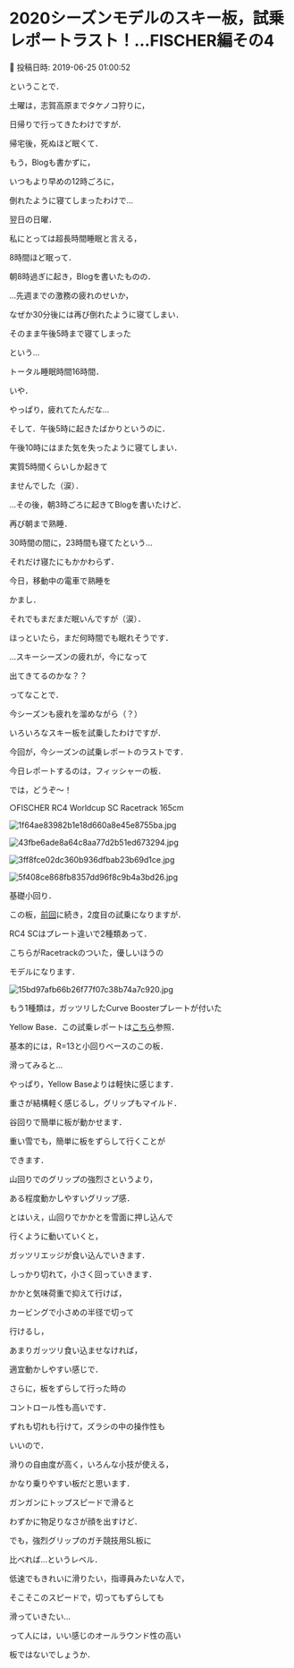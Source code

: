 # 2020シーズンモデルのスキー板，試乗レポートラスト！…FISCHER編その4

📅 投稿日時: 2019-06-25 01:00:52

ということで．


土曜は，志賀高原までタケノコ狩りに，


日帰りで行ってきたわけですが．





帰宅後，死ぬほど眠くて．


もう，Blogも書かずに，


いつもより早めの12時ごろに，


倒れたように寝てしまったわけで…





翌日の日曜．


私にとっては超長時間睡眠と言える，


8時間ほど眠って．


朝8時過ぎに起き，Blogを書いたものの．





…先週までの激務の疲れのせいか，


なぜか30分後には再び倒れたように寝てしまい．


そのまま午後5時まで寝てしまった


という…


トータル睡眠時間16時間．


いや．


やっぱり，疲れてたんだな…





そして．午後5時に起きたばかりというのに．


午後10時にはまた気を失ったように寝てしまい．


実質5時間くらいしか起きて


ませんでした（涙）．





…その後，朝3時ごろに起きてBlogを書いたけど．


再び朝まで熟睡．


30時間の間に，23時間も寝てたという…





それだけ寝たにもかかわらず．


今日，移動中の電車で熟睡を


かまし．


それでもまだまだ眠いんですが（涙）．


ほっといたら，まだ何時間でも眠れそうです．





…スキーシーズンの疲れが，今になって


出てきてるのかな？？





ってなことで．


今シーズンも疲れを溜めながら（？）


いろいろなスキー板を試乗したわけですが．





今回が，今シーズンの試乗レポートのラストです．


今日レポートするのは，フィッシャーの板．





では，どうぞ～！[]()








○FISCHER RC4 Worldcup SC Racetrack 165cm







![1f64ae83982b1e18d660a8e45e8755ba.jpg](images/1f64ae83982b1e18d660a8e45e8755ba.jpg)









![43fbe6ade8a64c8aa77d2b51ed673294.jpg](images/43fbe6ade8a64c8aa77d2b51ed673294.jpg)









![3ff8fce02dc360b936dfbab23b69d1ce.jpg](images/3ff8fce02dc360b936dfbab23b69d1ce.jpg)









![5f408ce868fb8357dd96f8c9b4a3bd26.jpg](images/5f408ce868fb8357dd96f8c9b4a3bd26.jpg)







基礎小回り．





この板，[前回](eae8a1cc9ea1e51e240a6b17a4cde658a.md)に続き，2度目の試乗になりますが．


RC4 SCはプレート違いで2種類あって．


こちらがRacetrackのついた，優しいほうの


モデルになります．




![15bd97afb66b26f77f07c38b74a7c920.jpg](images/15bd97afb66b26f77f07c38b74a7c920.jpg)




もう1種類は，ガッツリしたCurve Boosterプレートが付いた


Yellow Base．この試乗レポートは[こちら](e5d105a5bbbde12449269933a16f0e462.md)参照．





基本的には，R=13と小回りベースのこの板．


滑ってみると…


やっぱり，Yellow Baseよりは軽快に感じます．


重さが結構軽く感じるし，グリップもマイルド．


谷回りで簡単に板が動かせます．





重い雪でも，簡単に板をずらして行くことが


できます．


山回りでのグリップの強烈さというより，


ある程度動かしやすいグリップ感．





とはいえ，山回りでかかとを雪面に押し込んで


行くように動いていくと，


ガッツリエッジが食い込んでいきます．


しっかり切れて，小さく回っていきます．





かかと気味荷重で抑えて行けば，


カービングで小さめの半径で切って


行けるし，


あまりガッツリ食い込ませなければ，


適宜動かしやすい感じで．


さらに，板をずらして行った時の


コントロール性も高いです．





ずれも切れも行けて，ズラシの中の操作性も


いいので．


滑りの自由度が高く，いろんな小技が使える，


かなり乗りやすい板だと思います．





ガンガンにトップスピードで滑ると


わずかに物足りなさが顔を出すけど．


でも，強烈グリップのガチ競技用SL板に


比べれば…というレベル．


低速でもきれいに滑りたい，指導員みたいな人で，


そこそこのスピードで，切ってもずらしても


滑っていきたい…


って人には，いい感じのオールラウンド性の高い


板ではないでしょうか．
